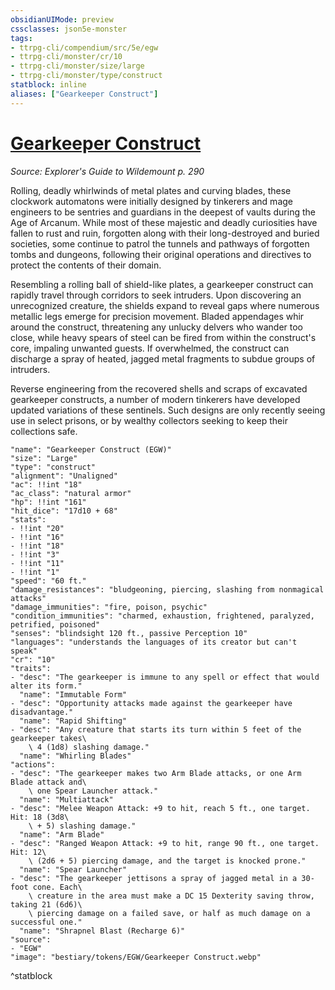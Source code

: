 ```yaml
---
obsidianUIMode: preview
cssclasses: json5e-monster
tags:
- ttrpg-cli/compendium/src/5e/egw
- ttrpg-cli/monster/cr/10
- ttrpg-cli/monster/size/large
- ttrpg-cli/monster/type/construct
statblock: inline
aliases: ["Gearkeeper Construct"]
---
```

# [Gearkeeper Construct](3-Compendium\CLI\bestiary\construct/gearkeeper-construct-egw.md)
*Source: Explorer's Guide to Wildemount p. 290*  

Rolling, deadly whirlwinds of metal plates and curving blades, these clockwork automatons were initially designed by tinkerers and mage engineers to be sentries and guardians in the deepest of vaults during the Age of Arcanum. While most of these majestic and deadly curiosities have fallen to rust and ruin, forgotten along with their long-destroyed and buried societies, some continue to patrol the tunnels and pathways of forgotten tombs and dungeons, following their original operations and directives to protect the contents of their domain.

Resembling a rolling ball of shield-like plates, a gearkeeper construct can rapidly travel through corridors to seek intruders. Upon discovering an unrecognized creature, the shields expand to reveal gaps where numerous metallic legs emerge for precision movement. Bladed appendages whir around the construct, threatening any unlucky delvers who wander too close, while heavy spears of steel can be fired from within the construct's core, impaling unwanted guests. If overwhelmed, the construct can discharge a spray of heated, jagged metal fragments to subdue groups of intruders.

Reverse engineering from the recovered shells and scraps of excavated gearkeeper constructs, a number of modern tinkerers have developed updated variations of these sentinels. Such designs are only recently seeing use in select prisons, or by wealthy collectors seeking to keep their collections safe.

```statblock
"name": "Gearkeeper Construct (EGW)"
"size": "Large"
"type": "construct"
"alignment": "Unaligned"
"ac": !!int "18"
"ac_class": "natural armor"
"hp": !!int "161"
"hit_dice": "17d10 + 68"
"stats":
- !!int "20"
- !!int "16"
- !!int "18"
- !!int "3"
- !!int "11"
- !!int "1"
"speed": "60 ft."
"damage_resistances": "bludgeoning, piercing, slashing from nonmagical attacks"
"damage_immunities": "fire, poison, psychic"
"condition_immunities": "charmed, exhaustion, frightened, paralyzed, petrified, poisoned"
"senses": "blindsight 120 ft., passive Perception 10"
"languages": "understands the languages of its creator but can't speak"
"cr": "10"
"traits":
- "desc": "The gearkeeper is immune to any spell or effect that would alter its form."
  "name": "Immutable Form"
- "desc": "Opportunity attacks made against the gearkeeper have disadvantage."
  "name": "Rapid Shifting"
- "desc": "Any creature that starts its turn within 5 feet of the gearkeeper takes\
    \ 4 (1d8) slashing damage."
  "name": "Whirling Blades"
"actions":
- "desc": "The gearkeeper makes two Arm Blade attacks, or one Arm Blade attack and\
    \ one Spear Launcher attack."
  "name": "Multiattack"
- "desc": "Melee Weapon Attack: +9 to hit, reach 5 ft., one target. Hit: 18 (3d8\
    \ + 5) slashing damage."
  "name": "Arm Blade"
- "desc": "Ranged Weapon Attack: +9 to hit, range 90 ft., one target. Hit: 12\
    \ (2d6 + 5) piercing damage, and the target is knocked prone."
  "name": "Spear Launcher"
- "desc": "The gearkeeper jettisons a spray of jagged metal in a 30-foot cone. Each\
    \ creature in the area must make a DC 15 Dexterity saving throw, taking 21 (6d6)\
    \ piercing damage on a failed save, or half as much damage on a successful one."
  "name": "Shrapnel Blast (Recharge 6)"
"source":
- "EGW"
"image": "bestiary/tokens/EGW/Gearkeeper Construct.webp"
```
^statblock